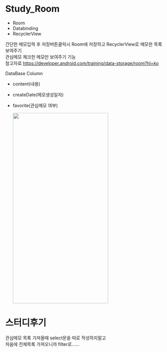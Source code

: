 # Study_Room
+ Room  
+ Databinding  
+ RecyclerView  

  
  
간단한 메모입력 후 저장버튼클릭시 Room에 저장하고 RecyclerView로 메모한 목록 보여주기    
관심메모 체크한 메모만 보여주기 기능   
참고자료 https://developer.android.com/training/data-storage/room?hl=ko
  
    
  
  

DataBase Column
 - content(내용)
 - createDate(메모생성일자)
 - favorite(관심메모 여부)
 
 
    
       
       
    <img src="https://user-images.githubusercontent.com/63548632/123563780-7f6ef380-d7f1-11eb-9526-ce6b7cbe1370.gif" width="300" height="600">  
      
        
        
      
   
   
      
  
  
# 스터디후기
관심메모 목록 가져올때 select문을 따로 작성하지말고   
처음에 전체목록 가져오니까 filter로......
 

